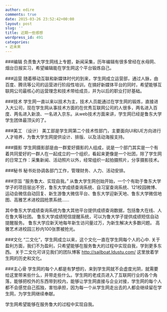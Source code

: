 ```yaml
---
author: edire
comments: true
date: 2015-03-26 23:52:42+00:00
layout: post
slug: ''
title: 近期一些感想
wordpress_id: 491
categories:
- 近未来
---
```


###编辑
负责鲁大学生网线上专题，新闻采集，历年编辑有很多曾经在水母网、烟台日报实习，希望编辑能在学生网这个平台锻炼自己。

###运营
随着移动互联和新媒体时代的到来，学生网成立运营部，通过人脉，由百度、腾讯等公司的运营进行阶段性培训，在搞好新媒体平台的同时，希望能够互联网公司最核心的运营理念和技术带给成员，并为以后的职业打好基础。

###技术
学生网一直以来以技术为主，技术人员能通过在学生网的锻炼，直接进入大公司，现在学生网从事技术方面的在优秀互联网公司的人很多，两名进入百度、两名进入新浪、一名进入京东。从web技术方面来讲，学生网已经是鲁东大学学生团体最顶尖的了。

###美工 （设计）
美工部是学生网第二个技术性部门，主要面向UI和UE方向进行人才培养，为鲁大学生网提供设计、排版、以及活动海报支持。

###摄影
学生网摄影部是由一群爱好摄影的人组成，说是一个部门其实是一个有着共同爱好的一群人在一起成立的一个组织，看起来更像是一个社团，除了学生网的日常工作：采集新闻、活动照片以外，经常组织一起拍摄照片，分享摄影技术。

###秘书
秘书处协调各部门工作，管理财务、人力、活动安排。

###宗旨
“服务鲁大、实现自我。”
从鲁大学生网创始开始，一个个有助于鲁东大学学子的项目层出不穷，鲁东大学成绩查询系统、自习室查询系统、121校园微博、运动会微信自动回复、新生游鲁大微信平台、鲁东大学迎新天地、鲁东大学微信地图、高雅艺术进校园抢票系统……

其中鲁东大学成绩查询系统为鲁大其他平台提供成绩查询数据，包括鲁大在线、人在鲁大等社团。
鲁东大学成绩短信提醒系统，可以为鲁大学子提供成绩短信自动提醒服务。
鲁东大学应新天地每年新生访问量过万，为新生解决大多数问题。
高雅艺术进校园三秒内100张票被抢光。

###文化
“二文化”，学生网成立以来，这个文化一直在学生网每个人的心中.
关于盈利方面，我们不为盈利，只希望能够在服务鲁大的过程中实现自我，学到更多东西。
关于二文化可详见我们的团队博客 http://sailboat.ldustu.com/ 这里放着学生网的历史和文化。

###主心骨
学生网的每个人都是有梦想的，来到学生网就不会虚度光阴，就需要给这里带来些什么，并带走些什么。学生网的老成员进入了互联网行业的各个角落，能够把校外的东西带到校内，能够让学生网直接与企业对接，学生网的每个人都不会感觉自己孤独，害怕承担，因为每一个从学生网走出去的人都会继续留在学生网，为学生网继续奉献。


学生网希望能够在服务鲁大的过程中实现自我。


